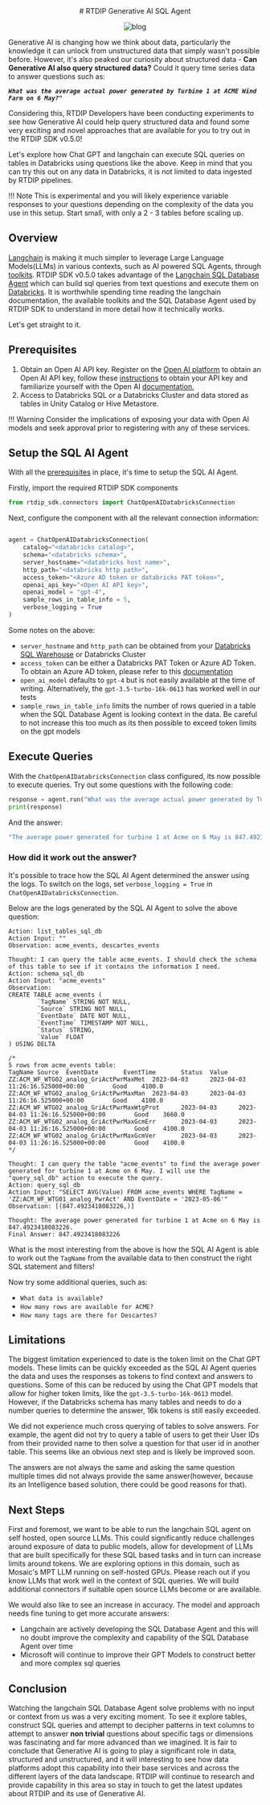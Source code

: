 <center>
# RTDIP Generative AI SQL Agent

![blog](images/generative-ai.png)
</center>

Generative AI is changing how we think about data, particularly the knowledge it can unlock from unstructured data that simply wasn't possible before. However, it's also peaked our curiosity about structured data - **Can Generative AI also query structured data?** Could it query time series data to answer questions such as:

***`What was the average actual power generated by Turbine 1 at ACME Wind Farm on 6 May?"`***

Considering this, RTDIP Developers have been conducting experiments to see how Generative AI could help query structured data and found some very exciting and novel approaches that are available for you to try out in the RTDIP SDK v0.5.0! 

Let's explore how Chat GPT and langchain can execute SQL queries on tables in Databricks using questions like the above. Keep in mind that you can try this out on any data in Databricks, it is not limited to data ingested by RTDIP pipelines.

!!! Note
    This is experimental and you will likely experience variable responses to your questions depending on the complexity of the data you use in this setup. Start small, with only a 2 - 3 tables before scaling up.

## Overview

[Langchain](https://python.langchain.com/docs/get_started/introduction.html) is making it much simpler to leverage Large Language Models(LLMs) in various contexts, such as AI powered SQL Agents, through [toolkits](https://python.langchain.com/docs/modules/agents/toolkits/). RTDIP SDK v0.5.0 takes advantage of the [Langchain SQL Database Agent](https://python.langchain.com/docs/modules/agents/toolkits/sql_database) which can build sql queries from text questions and execute them on [Databricks](https://github.com/hwchase17/langchain/blob/master/docs/extras/ecosystem/integrations/databricks.ipynb). It is worthwhile spending time reading the langchain documentation, the available toolkits and the SQL Database Agent used by RTDIP SDK to understand in more detail how it technically works.

Let's get straight to it.

## Prerequisites

1. Obtain an Open AI API key. Register on the [Open AI platform](https://platform.openai.com/) to obtain an Open AI API key, follow these [instructions](https://help.openai.com/en/articles/4936850-where-do-i-find-my-secret-api-key) to obtain your API key and familiarize yourself with the Open AI [documentation.](https://platform.openai.com/docs/introduction/key-concepts) 
1. Access to Databricks SQL or a Databricks Cluster and data stored as tables in Unity Catalog or Hive Metastore. 

!!! Warning
    Consider the implications of exposing your data with Open AI models and seek approval prior to registering with any of these services. 

## Setup the SQL AI Agent

With all the [prerequisites](#prerequisites) in place, it's time to setup the SQL AI Agent.

Firstly, import the required RTDIP SDK components

```python
from rtdip_sdk.connectors import ChatOpenAIDatabricksConnection
```

Next, configure the component with all the relevant connection information:

```python

agent = ChatOpenAIDatabricksConnection(
    catalog="<databricks catalog>", 
    schema="<databricks schema>", 
    server_hostname="<databricks host name>",                   
    http_path="<databricks http path>",                         
    access_token="<Azure AD token or databricks PAT token>",
    openai_api_key="<Open AI API key>",
    openai_model = "gpt-4",                                     
    sample_rows_in_table_info = 5, 
    verbose_logging = True
)
```

Some notes on the above:

- `server_hostname` and `http_path` can be obtained from your [Databricks SQL Warehouse](../sdk/queries/databricks/sql-warehouses.md) or Databricks Cluster
- `access_token` can be either a Databricks PAT Token or Azure AD Token. To obtain an Azure AD token, please refer to this [documentation](../sdk/authentication/azure.md)
- `open_ai_model` defaults to `gpt-4` but is not easily available at the time of writing. Alternatively, the `gpt-3.5-turbo-16k-0613` has worked well in our tests
- `sample_rows_in_table_info` limits the number of rows queried in a table when the SQL Database Agent is looking context in the data. Be careful to not increase this too much as its then possible to exceed token limits on the gpt models

## Execute Queries

With the `ChatOpenAIDatabricksConnection` class configured, its now possible to execute queries. Try out some questions with the following code:

```python
response = agent.run("What was the average actual power generated by Turbine 1 at ACME Wind Farm on 6 May?")
print(response)
```

And the answer:

```bash
"The average power generated for turbine 1 at Acme on 6 May is 847.4923418083226."
```

### How did it work out the answer?

It's possible to trace how the SQL AI Agent determined the answer using the logs. To switch on the logs, set `verbose_logging = True` in `ChatOpenAIDatabricksConnection`. 

Below are the logs generated by the SQL AI Agent to solve the above question:

```shell
Action: list_tables_sql_db
Action Input: ""
Observation: acme_events, descartes_events

Thought: I can query the table acme_events. I should check the schema of this table to see if it contains the information I need.
Action: schema_sql_db
Action Input: "acme_events"
Observation: 
CREATE TABLE acme_events (
        `TagName` STRING NOT NULL, 
        `Source` STRING NOT NULL, 
        `EventDate` DATE NOT NULL, 
        `EventTime` TIMESTAMP NOT NULL, 
        `Status` STRING, 
        `Value` FLOAT
) USING DELTA

/*
5 rows from acme_events table:
TagName Source  EventDate       EventTime       Status  Value
ZZ:ACM_WF_WTG02_analog_GriActPwrMaxMet  2023-04-03      2023-04-03 11:26:16.525000+00:00        Good    4100.0
ZZ:ACM_WF_WTG02_analog_GriActPwrMaxMan  2023-04-03      2023-04-03 11:26:16.525000+00:00        Good    4100.0
ZZ:ACM_WF_WTG02_analog_GriActPwrMaxWtgProt      2023-04-03      2023-04-03 11:26:16.525000+00:00        Good    3660.0
ZZ:ACM_WF_WTG02_analog_GriActPwrMaxGcmErr       2023-04-03      2023-04-03 11:26:16.525000+00:00        Good    4100.0
ZZ:ACM_WF_WTG02_analog_GriActPwrMaxGcmVer       2023-04-03      2023-04-03 11:26:16.525000+00:00        Good    4100.0
*/

Thought: I can query the table "acme_events" to find the average power generated for turbine 1 at Acme on 6 May. I will use the "query_sql_db" action to execute the query.
Action: query_sql_db
Action Input: "SELECT AVG(Value) FROM acme_events WHERE TagName = 'ZZ:ACM_WF_WTG01_analog_PwrAct' AND EventDate = '2023-05-06'"
Observation: [(847.4923418083226,)]

Thought: The average power generated for turbine 1 at Acme on 6 May is 847.4923418083226.
Final Answer: 847.4923418083226
```

What is the most interesting from the above is how the SQL AI Agent is able to work out the `TagName` from the available data to then construct the right SQL statement and filters! 

Now try some additional queries, such as:

- `What data is available?`
- `How many rows are available for ACME?`
- `How many tags are there for Descartes?`

## Limitations

The biggest limitation experienced to date is the token limit on the Chat GPT models. These limits can be quickly exceeded as the SQL AI Agent queries the data and uses the responses as tokens to find context and answers to questions. Some of this can be reduced by using the Chat GPT models that allow for higher token limits, like the `gpt-3.5-turbo-16k-0613` model. However, if the Databricks schema has many tables and needs to do a number queries to determine the answer, 16k tokens is still easily exceeded.

We did not experience much cross querying of tables to solve answers. For example, the agent did not try to query a table of users to get their User IDs from their provided name to then solve a question for that user id in another table. This seems like an obvious next step and is likely be improved soon.

The answers are not always the same and asking the same question multiple times did not always provide the same answer(however, because its an Intelligence based solution, there could be good reasons for that).

## Next Steps

First and foremost, we want to be able to run the langchain SQL agent on self hosted, open source LLMs. This could significantly reduce challenges around exposure of data to public models, allow for development of LLMs that are built specifically for these SQL based tasks and in turn can increase limits around tokens. We are exploring options in this domain, such as Mosaic's MPT LLM running on self-hosted GPUs. Please reach out if you know LLMs that work well in the context of SQL queries. We will build additional connectors if suitable open source LLMs become or are available.

We would also like to see an increase in accuracy. The model and approach needs fine tuning to get more accurate answers:

- Langchain are actively developing the SQL Database Agent and this will no doubt improve the complexity and capability of the SQL Database Agent over time
- Microsoft will continue to improve their GPT Models to construct better and more complex sql queries

## Conclusion

Watching the langchain SQL Database Agent solve problems with no input or context from us was a very exciting moment. To see it explore tables, construct SQL queries and attempt to decipher patterns in text columns to attempt to answer **non trivial** questions about specific tags or dimensions was fascinating and far more advanced than we imagined. It is fair to conclude that Generative AI is going to play a significant role in data, structured and unstructured, and it will interesting to see how data platforms adopt this capability into their base services and across the different layers of the data landscape. RTDIP will continue to research and provide capability in this area so stay in touch to get the latest updates about RTDIP and its use of Generative AI.
